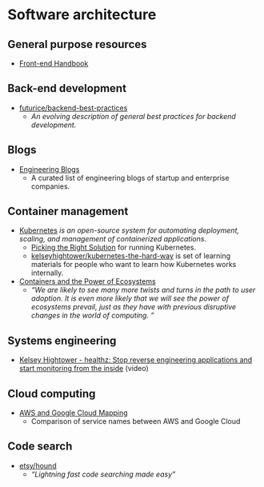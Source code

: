 # Software architecture


## General purpose resources

- [Front-end Handbook](http://www.frontendhandbook.com/)



## Back-end development

- [futurice/backend-best-practices](https://github.com/futurice/backend-best-practices)
  - _An evolving description of general best practices for backend development._




## Blogs

- [Engineering Blogs](https://github.com/sumodirjo/engineering-blogs)
  - A curated list of engineering blogs of startup and enterprise companies.


## Container management

- [Kubernetes](http://kubernetes.io/) _is an open-source system for automating deployment, scaling, and management of containerized applications._
  - [Picking the Right Solution](http://kubernetes.io/docs/getting-started-guides/) for running Kubernetes.
  - [kelseyhightower/kubernetes-the-hard-way](https://github.com/kelseyhightower/kubernetes-the-hard-way) is set of learning materials for people who want to learn how Kubernetes works internally.
- [Containers and the Power of Ecosystems](http://geek.ly/Aci)
  - _“We are likely to see many more twists and turns in the path to user adoption.  It is even more likely that we will see the power of ecosystems prevail, just as they have with previous disruptive changes in the world of computing. ”_



## Systems engineering

- [Kelsey Hightower - healthz: Stop reverse engineering applications and start monitoring from the inside](https://vimeo.com/173610242) (video)



## Cloud computing

- [AWS and Google Cloud Mapping](https://twitter.com/gregsramblings/status/765345300156387329)
  - Comparison of service names between AWS and Google Cloud


## Code search

- [etsy/hound](https://github.com/etsy/hound)
  - _“Lightning fast code searching made easy”_

